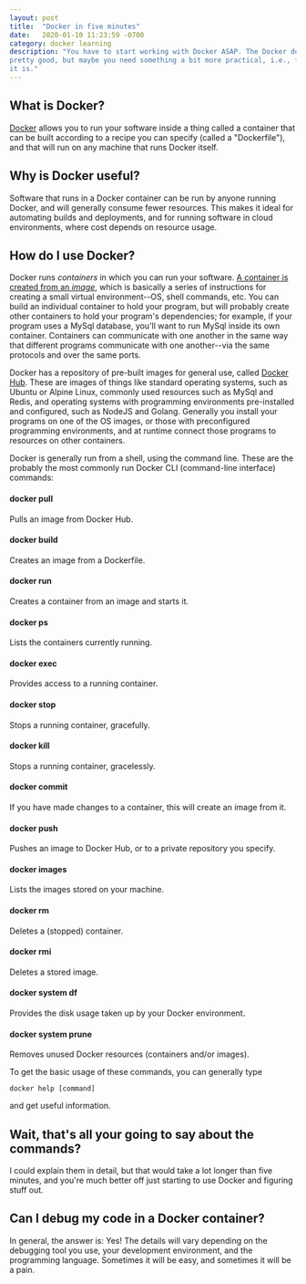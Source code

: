 ```yaml
---
layout: post
title:  "Docker in five minutes"
date:   2020-01-10 11:23:59 -0700
category: docker learning
description: "You have to start working with Docker ASAP. The Docker docs are
pretty good, but maybe you need something a bit more practical, i.e., fast? Here
it is."
---
```

## What is Docker?

[Docker](https://www.docker.com) allows you to run your software inside a thing
called a container that can be built according to a recipe you can specify
(called a "Dockerfile"), and that will run on any machine that runs Docker
itself.

## Why is Docker useful?

Software that runs in a Docker container can be run by anyone running Docker,
and will generally consume fewer resources. This makes it ideal for automating
builds and deployments, and for running software in cloud environments, where
cost depends on resource usage.

## How do I use Docker?

Docker runs _containers_ in which you can run your software. [A container is
created from an _image_](https://docs.docker.com/engine/docker-overview/#docker-objects),
which is basically a series of instructions for creating a small virtual
environment--OS, shell commands, etc. You can build an individual container to
hold your program, but will probably create other containers to hold your
program's dependencies; for example, if your program uses a MySql database,
you'll want to run MySql inside its own container.  Containers can communicate
with one another in the same way that different programs communicate with one
another--via the same protocols and over the same ports.

Docker has a repository of pre-built images for general use, called [Docker
Hub](https://hub.docker.com). These are images of things like standard operating
systems, such as Ubuntu or Alpine Linux, commonly used resources such as MySql
and Redis, and operating systems with programming environments pre-installed and
configured, such as NodeJS and Golang. Generally you install your programs on
one of the OS images, or those with preconfigured programming environments, and
at runtime connect those programs to resources on other containers.

Docker is generally run from a shell, using the command line. These are the
probably the most commonly run Docker CLI (command-line interface) commands:

#### docker pull
Pulls an image from Docker Hub.

#### docker build
Creates an image from a Dockerfile.

#### docker run
Creates a container from an image and starts it.

#### docker ps
Lists the containers currently running.

#### docker exec
Provides access to a running container.

#### docker stop
Stops a running container, gracefully.

#### docker kill
Stops a running container, gracelessly.

#### docker commit
If you have made changes to a container, this will create an image from it.

#### docker push
Pushes an image to Docker Hub, or to a private repository you specify.

#### docker images
Lists the images stored on your machine.

#### docker rm
Deletes a (stopped) container.

#### docker rmi
Deletes a stored image.

#### docker system df
Provides the disk usage taken up by your Docker environment.

#### docker system prune
Removes unused Docker resources (containers and/or images).

To get the basic usage of these commands, you can generally type
```
docker help [command]
```
and get useful information.

## Wait, that's all your going to say about the commands?

I could explain them in detail, but that would take a lot longer than five
minutes, and you're much better off just starting to use Docker and figuring
stuff out.

## Can I debug my code in a Docker container?
In general, the answer is: Yes! The details will vary depending on the debugging
tool you use, your development environment, and the programming language.
Sometimes it will be easy, and sometimes it will be a pain.
